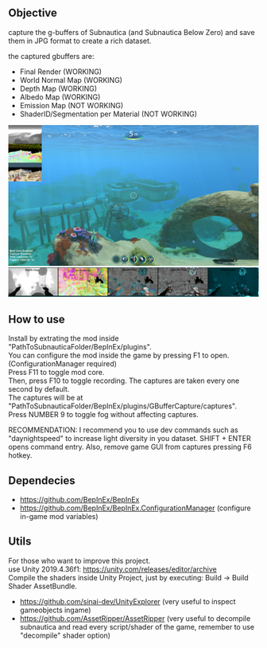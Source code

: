 ## Objective

capture the g-buffers of Subnautica (and Subnautica Below Zero) and save them in JPG format to create a rich dataset.  

the captured gbuffers are:  
- Final Render (WORKING)  
- World Normal Map (WORKING)  
- Depth Map (WORKING)  
- Albedo Map (WORKING)  
- Emission Map (NOT WORKING)  
- ShaderID/Segmentation per Material (NOT WORKING)  

![alt text](readme_images/gbuffers.png)  
![alt text](readme_images/gbuffers2.png)  

## How to use  

Install by extrating the mod inside "PathToSubnauticaFolder/BepInEx/plugins".  
You can configure the mod inside the game by pressing F1 to open. (ConfigurationManager required)  
Press F11 to toggle mod core.  
Then, press F10 to toggle recording. 
The captures are taken every one second by default.  
The captures will be at "PathToSubnauticaFolder/BepInEx/plugins/GBufferCapture/captures".  
Press NUMBER 9 to toggle fog without affecting captures.  
  
RECOMMENDATION: I recommend you to use dev commands such as "daynightspeed" to increase light diversity in you dataset. SHIFT + ENTER opens command entry. Also, remove game GUI from captures pressing F6 hotkey.  

## Dependecies

- https://github.com/BepInEx/BepInEx  
- https://github.com/BepInEx/BepInEx.ConfigurationManager (configure in-game mod variables)  

## Utils

For those who want to improve this project.  
use Unity 2019.4.36f1: https://unity.com/releases/editor/archive  
Compile the shaders inside Unity Project, just by executing: Build -> Build Shader AssetBundle.  

- https://github.com/sinai-dev/UnityExplorer (very useful to inspect gameobjects ingame)  
- https://github.com/AssetRipper/AssetRipper (very useful to decompile subnautica and read every script/shader of the game, remember to use "decompile" shader option)  
